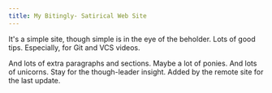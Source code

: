 ```yaml
---
title: My Bitingly- Satirical Web Site
---
```


It's a simple site, though simple is in the eye of the beholder.
Lots of good tips.
Especially, for Git and VCS videos.

And lots of extra paragraphs and sections.
Maybe a lot of ponies.
And lots of unicorns.
Stay for the though-leader insight.
Added by the remote site for the last update.
